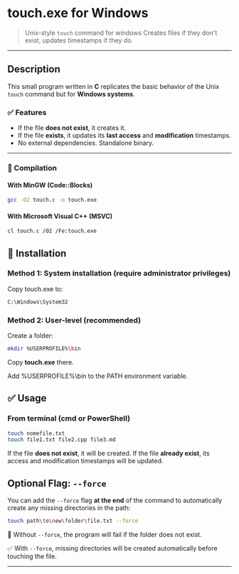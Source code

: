 # touch.exe for Windows

> Unix-style `touch` command for windows
> Creates files if they don't exist, updates timestamps if they do.

---

## Description

This small program written in __C__ replicates the basic behavior of the Unix `touch` command but for __Windows systems__.

### ✅ Features

- If the file __does not exist__, it creates it.
- If the file __exists__, it updates its __last access__ and __modification__ timestamps.
- No external dependencies. Standalone binary.

---

### 🔧 Compilation

#### With MinGW (Code::Blocks)

```bash
gcc -O2 touch.c -o touch.exe
```

#### With Microsoft Visual C++ (MSVC)

```bash
cl touch.c /O2 /Fe:touch.exe
```

## 🚀 Installation

### Method 1: System installation (require administrator privileges)

Copy touch.exe to:

```bash
C:\Windows\System32
```

### Method 2: User-level (recommended)

Create a folder:

```bash
mkdir %USERPROFILE%\bin
```

Copy __touch.exe__ there.

Add %USERPROFILE%\bin to the PATH environment variable.

## ✅ Usage

### From terminal (cmd or PowerShell)

```bash
touch nomefile.txt
touch file1.txt file2.cpp file3.md
```
If the file __does not exist__, it will be created.
If the file __already exist__, its access and modification timestamps will be updated.

## Optional Flag: `--force`

You can add the `--force` flag __at the end__ of the command to automatically create any missing directories in the path:

```bash
touch path\to\new\folder\file.txt --force
```

🔧 Without `--force`, the program will fail if the folder does not exist.

✅ With `--force`, missing directories will be created automatically before touching the file.

---

